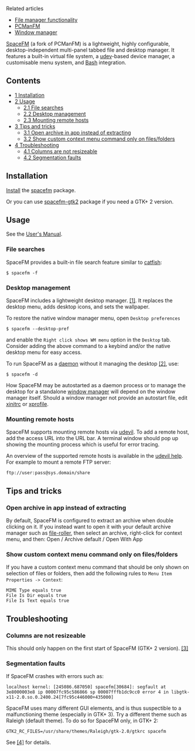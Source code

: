 Related articles

*   [File manager functionality](/index.php/File_manager_functionality "File manager functionality")
*   [PCManFM](/index.php/PCManFM "PCManFM")
*   [Window manager](/index.php/Window_manager "Window manager")

[SpaceFM](https://ignorantguru.github.io/spacefm/) (a fork of PCManFM) is a lightweight, highly configurable, desktop-independent multi-panel tabbed file and desktop manager. It features a built-in virtual file system, a [udev](/index.php/Udev "Udev")-based device manager, a customisable menu system, and [Bash](/index.php/Bash "Bash") integration.

## Contents

*   [1 Installation](#Installation)
*   [2 Usage](#Usage)
    *   [2.1 File searches](#File_searches)
    *   [2.2 Desktop management](#Desktop_management)
    *   [2.3 Mounting remote hosts](#Mounting_remote_hosts)
*   [3 Tips and tricks](#Tips_and_tricks)
    *   [3.1 Open archive in app instead of extracting](#Open_archive_in_app_instead_of_extracting)
    *   [3.2 Show custom context menu command only on files/folders](#Show_custom_context_menu_command_only_on_files.2Ffolders)
*   [4 Troubleshooting](#Troubleshooting)
    *   [4.1 Columns are not resizeable](#Columns_are_not_resizeable)
    *   [4.2 Segmentation faults](#Segmentation_faults)

## Installation

[Install](/index.php/Install "Install") the [spacefm](https://aur.archlinux.org/packages/spacefm/) package.

Or you can use [spacefm-gtk2](https://aur.archlinux.org/packages/spacefm-gtk2/) package if you need a GTK+ 2 version.

## Usage

See the [User's Manual](https://ignorantguru.github.io/spacefm/spacefm-manual-en.html).

### File searches

SpaceFM provides a built-in file search feature similar to [catfish](https://www.archlinux.org/packages/?name=catfish):

```
$ spacefm -f

```

### Desktop management

SpaceFM includes a lightweight desktop manager. [[1]](https://ignorantguru.github.io/spacefm/spacefm-manual-en.html#invocation-desktopmanager). It replaces the desktop menu, adds desktop icons, and sets the wallpaper.

To restore the native window manager menu, open `Desktop preferences`

```
$ spacefm --desktop-pref

```

and enable the `Right click shows WM menu` option in the `Desktop` tab. Consider adding the above command to a keybind and/or the native desktop menu for easy access.

To run SpaceFM as a [daemon](/index.php/Daemon "Daemon") without it managing the desktop [[2]](https://ignorantguru.github.io/spacefm/spacefm-manual-en.html#invocation-daemonmode), use:

```
$ spacefm -d

```

How SpaceFM may be autostarted as a daemon process or to manage the desktop for a standalone [window manager](/index.php/Window_manager "Window manager") will depend on the window manager itself. Should a window manager not provide an autostart file, edit [xinitrc](/index.php/Xinitrc "Xinitrc") or [xprofile](/index.php/Xprofile "Xprofile").

### Mounting remote hosts

SpaceFM supports mounting remote hosts via [udevil](/index.php/Udisks#Mount_helpers "Udisks"). To add a remote host, add the access URL into the URL bar. A terminal window should pop up showing the mounting process which is useful for error tracing.

An overview of the supported remote hosts is available in the [udevil help](https://ignorantguru.github.io/udevil/udevil--help.html). For example to mount a remote FTP server:

```
ftp://user:pass@sys.domain/share

```

## Tips and tricks

### Open archive in app instead of extracting

By default, SpaceFM is configured to extract an archive when double clicking on it. If you instead want to open it with your default archive manager such as [file-roller](https://www.archlinux.org/packages/?name=file-roller), then select an archive, right-click for context menu, and then: Open / Archive default / Open With App

### Show custom context menu command only on files/folders

If you have a custom context menu command that should be only shown on selection of files or folders, then add the following rules to `Menu Item Properties -> Context`:

```
MIME Type equals true
File Is Dir equals true
File Is Text equals true

```

## Troubleshooting

### Columns are not resizeable

This should only happen on the first start of SpaceFM (GTK+ 2 version). [[3]](https://github.com/IgnorantGuru/spacefm/issues/382)

### Segmentation faults

If SpaceFM crashes with errors such as:

```
localhost kernel: [245086.687050] spacefm[30684]: segfault at 3e8000003e8 ip 00007fc95c586866 sp 00007fffb1dc9cc0 error 4 in libgtk-x11-2.0.so.0.2400.24[7fc95c446000+435000]

```

SpaceFM uses many different GUI elements, and is thus suspectible to a malfunctioning theme (especially in GTK+ 3). Try a different theme such as Raleigh (default theme). To do so for SpaceFM only, in GTK+ 2:

```
GTK2_RC_FILES=/usr/share/themes/Raleigh/gtk-2.0/gtkrc spacefm

```

See [[4]](https://ignorantguru.github.io/spacefm/spacefm-manual-en.html#invocation-gtkthemes) for details.